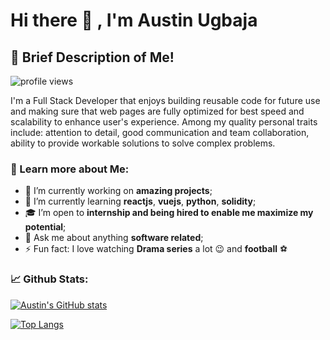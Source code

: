 # Hi there 👋 , I'm Austin Ugbaja

## 🎯 Brief Description of Me! 
![profile views](https://komarev.com/ghpvc/?username=Austinugbaja&color=blue)

I'm a Full Stack Developer that enjoys building reusable code for future use and making sure that web pages are fully optimized for best speed and scalability to enhance user's experience.
Among my quality personal traits include: attention to detail, good communication and team collaboration, ability to provide workable solutions to solve complex problems.

### 📁 Learn more about Me:

- 🔭 I’m currently working on **amazing projects**;
- 🌱 I’m currently learning **reactjs**, **vuejs**, **python**, **solidity**;
- 🎓 I’m open to **internship and being hired to enable me maximize my potential**;
- 💬 Ask me about anything **software related**;
- ⚡ Fun fact: I love watching **Drama series** a lot 😉 and **football** ⚽

### 📈 Github Stats:

[![Austin's GitHub stats](https://github-readme-stats.vercel.app/api?username=Austinugbaja&show_icons=true&theme=tokyonight)](https://github.com/anuraghazra/github-readme-stats)

[![Top Langs](https://github-readme-stats.vercel.app/api/top-langs/?username=Austinugbaja&layout=compact)](https://github.com/anuraghazra/github-readme-stats)




